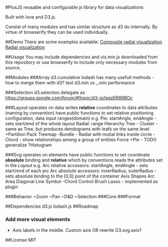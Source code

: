 #PlusJS
  reusable and configurable js library for data visualizations

  Built with love and D3.js.

  Consist of many modules and has similar structure as d3 do internally. By virtue of browserify they can be used individually.

##Demo
There are some examples available:
[Composite radial visualization](http://dmitra.com/vis/runstat/index.htm)
[Radial visualization](http://dmitra.com/vis/cityweather/index.htm)

##Usage
  You may include dependencies and vis.min.js downloaded from this repository or use browserify to include only necessary modules from source.

##Modules
###Array
  d3.cumulative
  lodash has many usefull methods - how to merge them with d3?
  test d3.min vs _.min performance

###Selection
  d3.selection.delegate as https://groups.google.com/forum/#!topic/d3-js/lpezER89BOc

###Layout
  operates on data
  writes **relative** coordinates to data attributes (naming by *convention*)
  have public functions to set relative positioning configuration, data input ranges(domain)
    e.g.
      Pie: startAngle, endAngle - sets start/end of the whole layout
      Radial: range
  Hierarchy
    Tree - 
    Cluster - same as Tree, but produces dendograms with leafs on the same level
    +Partition
    Pack
    Treemap
  -Bundle - Radial with mutial links inside circle
  -Chord - show relationships among a group of entities
  Force
  +Pie - TODO generalize
  ?Histogram

###Svg
  operates on elements
  have public functions to set coordinate **absolute** binding
  and **relative** which by conventions reads the attributes set in the *Layout*
    e.g.
      Arc relative accessors: startAngle, endAngle - sets start/end of each arc
      Arc absolute accessors: innerRadius, outerRadius - sets absolute binding to the [0,0] point of the container
  Axis
  Shapes
    Arc
    Area
    Diagonal
    Line
    Symbol
    -Chord
  Control
    Brush
    Lasso - implemented as plugin

###Behavior
  ~Zoom
  ~Pan
  ~D&D
  ~Selection
###Core
###Format

##Dependencies
  d3.js
  lodash.js
##Roadmap
### Add more visual elements
  * Axis labels in the middle. Custom axis OR rewrite D3.svg.axis?

##License
    MIT
